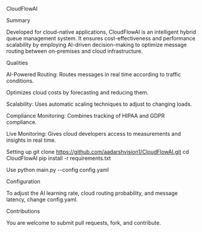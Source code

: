 CloudFlowAI

Summary

Developed for cloud-native applications, CloudFlowAI is an intelligent hybrid queue management system. It ensures cost-effectiveness and performance scalability by employing AI-driven decision-making to optimize message routing between on-premises and cloud infrastructure.

Qualities

AI-Powered Routing: Routes messages in real time according to traffic conditions.

Optimizes cloud costs by forecasting and reducing them.

Scalability: Uses automatic scaling techniques to adjust to changing loads.

Compliance Monitoring: Combines tracking of HIPAA and GDPR compliance.

Live Monitoring: Gives cloud developers access to measurements and insights in real time.

Setting up
git clone https://github.com/aadarshvision1/CloudFlowAI.git
cd CloudFlowAI
pip install -r requirements.txt

Use
python main.py --config config.yaml

Configuration

To adjust the AI learning rate, cloud routing probability, and message latency, change config.yaml.

Contributions

You are welcome to submit pull requests, fork, and contribute.
